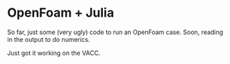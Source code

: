 OpenFoam + Julia
================

So far, just some (very ugly) code to run an OpenFoam case.
Soon, reading in the output to do numerics.

Just got it working on the VACC.